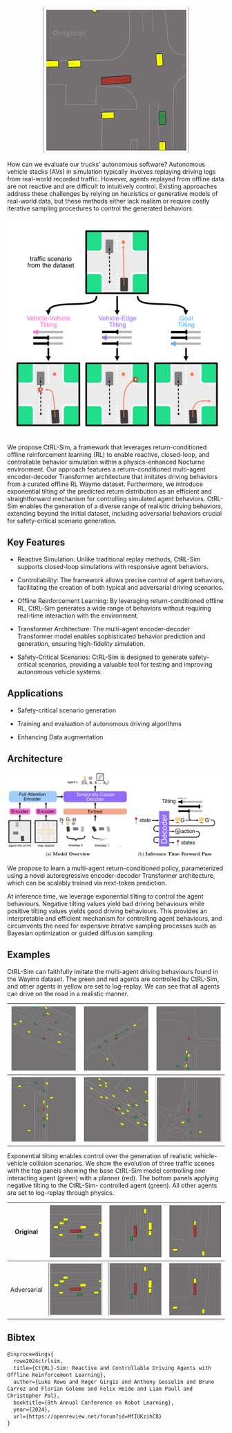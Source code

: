 
<p align="center">
  <img src="website_first.gif" alt="animated" />
</p>
<!-- ![](website_first.gif) -->

How can we evaluate our trucks’ autonomous software? Autonomous vehicle stacks (AVs) in simulation typically involves replaying driving logs from real-world recorded traffic. However, agents replayed from offline data are not reactive and are difficult to intuitively control. Existing approaches address these challenges by relying on heuristics or generative models of real-world data, but these methods either lack realism or require costly iterative sampling procedures to control the generated behaviors. 

![](figures-fig1-v5.png "Tilting Toy Diagram")

We propose CtRL-Sim, a framework that leverages return-conditioned offline reinforcement learning (RL) to enable reactive, closed-loop, and controllable behavior simulation within a physics-enhanced Nocturne environment. Our approach features a return-conditioned multi-agent encoder-decoder Transformer architecture that imitates driving behaviors from a curated offline RL Waymo dataset. Furthermore, we introduce exponential tilting of the predicted return distribution as an efficient and straightforward mechanism for controlling simulated agent behaviors. CtRL-Sim enables the generation of a diverse range of realistic driving behaviors, extending beyond the initial dataset, including adversarial behaviors crucial for safety-critical scenario generation. 


## Key Features 



- Reactive Simulation: Unlike traditional replay methods, CtRL-Sim supports closed-loop simulations with responsive agent behaviors. 

- Controllability: The framework allows precise control of agent behaviors, facilitating the creation of both typical and adversarial driving scenarios. 

- Offline Reinforcement Learning: By leveraging return-conditioned offline RL, CtRL-Sim generates a wide range of behaviors without requiring real-time interaction with the environment. 

- Transformer Architecture: The multi-agent encoder-decoder Transformer model enables sophisticated behavior prediction and generation, ensuring high-fidelity simulation. 

- Safety-Critical Scenarios: CtRL-Sim is designed to generate safety-critical scenarios, providing a valuable tool for testing and improving autonomous vehicle systems. 

## Applications 

- Safety-critical scenario generation 

- Training and evaluation of autonomous driving algorithms

 - Enhancing Data augmentation

## Architecture

![](overview.png)

We propose to learn a multi-agent return-conditioned policy, parameterized using a novel autoregressive encoder-decoder Transformer architecture, which can be scalably trained via next-token prediction. 

At inference time, we leverage exponential tilting to control the agent behaviours. Negative tilting values yield bad driving behaviours while positive tilting values yields good driving behaviours. This provides an interpretable and efficient mechanism for controlling agent behaviours, and circumvents the need for expensive iterative sampling processes such as Bayesian optimization or guided diffusion sampling.

## Examples

<!-- ![](multi-agent-sim-website.gif) -->
CtRL-Sim can faithfully imitate the multi-agent driving behaviours found in the Waymo dataset. The green and red agents are controlled by CtRL-Sim, and other agents in yellow are set to log-replay. We can see that all agents can drive on the road in a realistic manner.

| ![GIF 1](multi_agent_scenes/11.gif) | ![GIF 2](multi_agent_scenes/33.gif) | ![GIF 3](multi_agent_scenes/36.gif) |
|---------------------|---------------------|---------------------|
| ![GIF 4](multi_agent_scenes/14.gif) | ![GIF 5](multi_agent_scenes/34.gif) | ![GIF 6](multi_agent_scenes/38.gif) |


<!-- ![](veh-veh-tiltixng-website.gif) -->

Exponential tilting enables control over the generation of realistic vehicle-vehicle collision scenarios. We show the evolution of three traffic scenes with the top panels showing the base CtRL-Sim model controlling one interacting agent (green) with a planner (red). The bottom panels applying negative tilting to the CtRL-Sim- controlled agent (green). All other agents are set to log-replay through physics. 


| Original | ![GIF 1](normal_scenes/106.gif) | ![GIF 2](normal_scenes/167.gif) | ![GIF 3](normal_scenes/195.gif) |
|---------------------|---------------------|---------------------|---------------------|
| Adversarial | ![GIF 4](adv_scenes/106.gif) | ![GIF 5](adv_scenes/167.gif) | ![GIF 6](adv_scenes/195.gif) |



## Bibtex

    @inproceedings{
      rowe2024ctrlsim,
      title={Ct{RL}-Sim: Reactive and Controllable Driving Agents with Offline Reinforcement Learning},
      author={Luke Rowe and Roger Girgis and Anthony Gosselin and Bruno Carrez and Florian Golemo and Felix Heide and Liam Paull and Christopher Pal},
      booktitle={8th Annual Conference on Robot Learning},
      year={2024},
      url={https://openreview.net/forum?id=MfIUKzihC8}
    }
